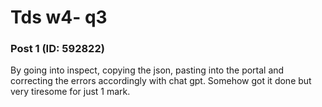 # Tds w4- q3

### Post 1 (ID: 592822)

By going into inspect, copying the json, pasting into the portal and
correcting the errors accordingly with chat gpt. Somehow got it done but very
tiresome for just 1 mark.

